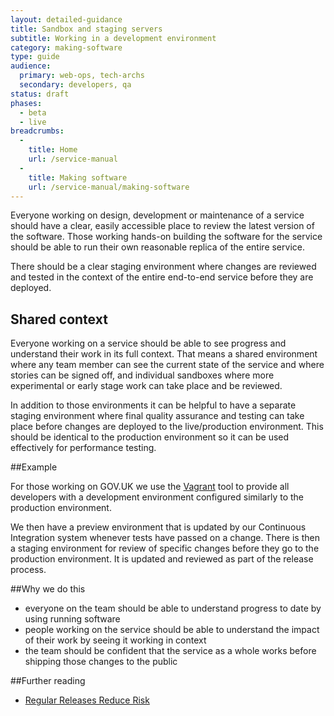 ```yaml
---
layout: detailed-guidance
title: Sandbox and staging servers
subtitle: Working in a development environment
category: making-software
type: guide
audience:
  primary: web-ops, tech-archs
  secondary: developers, qa
status: draft
phases:
  - beta
  - live
breadcrumbs:
  -
    title: Home
    url: /service-manual
  -
    title: Making software
    url: /service-manual/making-software
---
```

    
Everyone working on design, development or maintenance of a service should have a clear, easily accessible place to review the latest version of the software. Those working hands-on building the software for the service should be able to run their own reasonable replica of the entire service. 

There should be a clear staging environment where changes are reviewed and tested in the context of the entire end-to-end service before they are deployed.

## Shared context

Everyone working on a service should be able to see progress and understand their work in its full context. That means a shared environment where any team member can see the current state of the service and where stories can be signed off, and individual sandboxes where more experimental or early stage work can take place and be reviewed.

In addition to those environments it can be helpful to have a separate staging environment where final quality assurance and testing can take place before changes are deployed to the live/production environment. This should be identical to the production environment so it can be used effectively for performance testing.

##Example

For those working on GOV.UK we use the [Vagrant](http://www.vagrantup.com/) tool to provide all developers with a development environment configured similarly to the production environment. 

We then have a preview environment that is updated by our Continuous Integration system whenever tests have passed on a change. There is then a staging environment for review of specific changes before they go to the production environment. It is updated and reviewed as part of the release process.

##Why we do this
* everyone on the team should be able to understand progress to date by using running software
* people working on the service should be able to understand the impact of their work by seeing it working in context
* the team should be confident that the service as a whole works before shipping those changes to the public

##Further reading
* [Regular Releases Reduce Risk](http://digital.cabinetoffice.gov.uk/2012/11/02/regular-releases-reduce-risk/)
